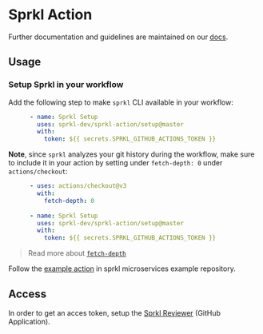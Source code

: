 # Sprkl Action


Further documentation and guidelines are maintained on our [docs](https://docs.sprkl.dev/documentations/sprkl-for-github-actions).
## Usage

### Setup Sprkl in your workflow

Add the following step to make `sprkl` CLI available in your workflow:

```yaml
      - name: Sprkl Setup
        uses: sprkl-dev/sprkl-action/setup@master
        with:
          token: ${{ secrets.SPRKL_GITHUB_ACTIONS_TOKEN }}
```

**Note**, since `sprkl` analyzes your git history during the workflow, make sure to include it in your action by setting under `fetch-depth: 0` under `actions/checkout`:
```yaml
      - uses: actions/checkout@v3
        with:
          fetch-depth: 0
          
      - name: Sprkl Setup
        uses: sprkl-dev/sprkl-action/setup@master
        with:
          token: ${{ secrets.SPRKL_GITHUB_ACTIONS_TOKEN }}

```
> Read more about [`fetch-depth`](https://github.com/actions/checkout)

Follow the [example action](https://github.com/sprkl-dev/use-sprkl/blob/ci/.github/workflows/ci.yml) in sprkl microservices example repository.

## Access

In order to get an acces token, setup the [Sprkl Reviewer](https://github.com/marketplace/sprkl-reviewer) (GitHub Application).

